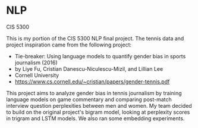 # NLP
CIS 5300

This is my portion of the CIS 5300 NLP final project. The tennis data and project inspiration came from the following project:
- Tie-breaker: Using language models to quantify gender bias in sports journalism (2016)
- by Liye Fu, Cristian Danescu-Niculescu-Mizil, and Lillian Lee
- Cornell University
- https://www.cs.cornell.edu/~cristian/papers/gender-tennis.pdf

This project aims to analyze gender bias in tennis journalism by training language models on game commentary and comparing post-match interview question perplexities between men and women. My team decided to build on the original project's bigram model, looking at perplexity scores in trigram and LSTM models. We also ran some embedding experiments.

  

